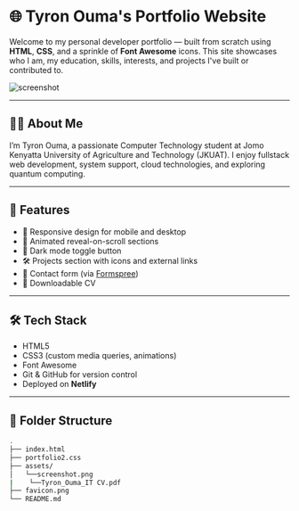 # 🌐 Tyron Ouma's Portfolio Website

Welcome to my personal developer portfolio — built from scratch using **HTML**, **CSS**, and a sprinkle of **Font Awesome** icons. This site showcases who I am, my education, skills, interests, and projects I've built or contributed to.

![screenshot](./assets/screenshot.png)

---

## 🧑‍💻 About Me

I’m Tyron Ouma, a passionate Computer Technology student at Jomo Kenyatta University of Agriculture and Technology (JKUAT). I enjoy fullstack web development, system support, cloud technologies, and exploring quantum computing.

---

## 🚀 Features

- 📌 Responsive design for mobile and desktop
- 🧠 Animated reveal-on-scroll sections
- 🎨 Dark mode toggle button
- 🛠️ Projects section with icons and external links
- 📨 Contact form (via [Formspree](https://formspree.io))
- 📄 Downloadable CV

---

## 🛠️ Tech Stack

- HTML5
- CSS3 (custom media queries, animations)
- Font Awesome
- Git & GitHub for version control
- Deployed on **Netlify**

---

## 📁 Folder Structure

```bash
.
├── index.html
├── portfolio2.css
├── assets/
│   └──screenshot.png
|    └──Tyron_Ouma_IT CV.pdf
├── favicon.png
└── README.md
